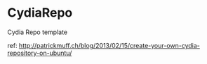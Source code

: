 CydiaRepo
=========

Cydia Repo template

ref: http://patrickmuff.ch/blog/2013/02/15/create-your-own-cydia-repository-on-ubuntu/

